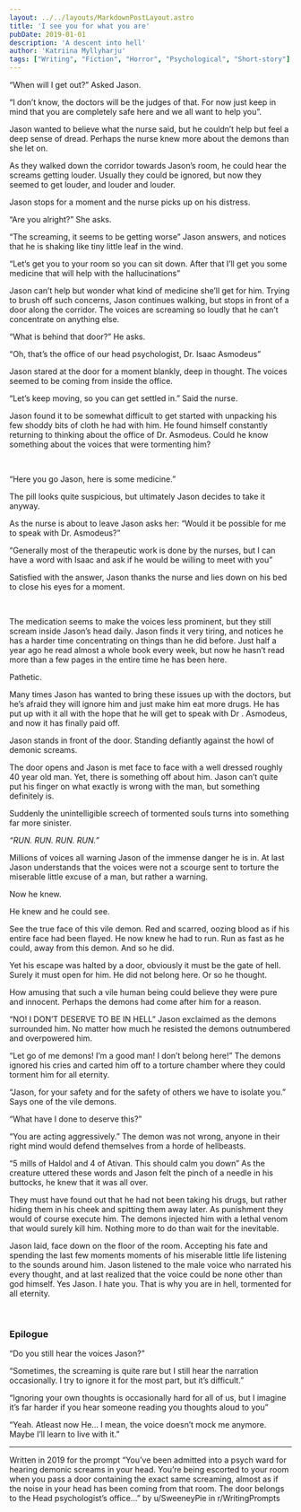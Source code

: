 ```yaml
---
layout: ../../layouts/MarkdownPostLayout.astro
title: 'I see you for what you are'
pubDate: 2019-01-01
description: 'A descent into hell'
author: 'Katriina Myllyharju'
tags: ["Writing", "Fiction", "Horror", "Psychological", "Short-story"]
---
```

“When will I get out?” Asked Jason.

“I don’t know, the doctors will be the judges of that. For now just keep in mind that you are completely safe here and we all want to help you”.

Jason wanted to believe what the nurse said, but he couldn’t help but feel a deep sense of dread. Perhaps the nurse knew more about the demons than she let on.

As they walked down the corridor towards Jason’s room, he could hear the screams getting louder. Usually they could be ignored, but now they seemed to get louder, and louder and louder.

Jason stops for a moment and the nurse picks up on his distress.

“Are you alright?” She asks.

“The screaming, it seems to be getting worse” Jason answers, and notices that he is shaking like tiny little leaf in the wind.

“Let’s get you to your room so you can sit down. After that I’ll get you some medicine that will help with the hallucinations”

Jason can’t help but wonder what kind of medicine she’ll get for him. Trying to brush off such concerns, Jason continues walking, but stops in front of a door along the corridor. The voices are screaming so loudly that he can’t concentrate on anything else.

“What is behind that door?” He asks.

“Oh, that’s the office of our head psychologist, Dr. Isaac Asmodeus”

Jason stared at the door for a moment blankly, deep in thought. The voices seemed to be coming from inside the office.

“Let’s keep moving, so you can get settled in.” Said the nurse.

Jason found it to be somewhat difficult to get started with unpacking his few shoddy bits of cloth he had with him. He found himself constantly returning to thinking about the office of Dr. Asmodeus. Could he know something about the voices that were tormenting him?

<br>

“Here you go Jason, here is some medicine.”

The pill looks quite suspicious, but ultimately Jason decides to take it anyway.

As the nurse is about to leave Jason asks her: “Would it be possible for me to speak with Dr. Asmodeus?”

“Generally most of the therapeutic work is done by the nurses, but I can have a word with Isaac and ask if he would be willing to meet with you”

Satisfied with the answer, Jason thanks the nurse and lies down on his bed to close his eyes for a moment.

<br>

The medication seems to make the voices less prominent, but they still scream inside Jason’s head daily. Jason finds it very tiring, and notices he has a harder time concentrating on things than he did before. Just half a year ago he read almost a whole book every week, but now he hasn’t read more than a few pages in the entire time he has been here.

Pathetic.

Many times Jason has wanted to bring these issues up with the doctors, but he’s afraid they will ignore him and just make him eat more drugs. He has put up with it all with the hope that he will get to speak with Dr . Asmodeus, and now it has finally paid off.

Jason stands in front of the door. Standing defiantly against the howl of demonic screams.

The door opens and Jason is met face to face with a well dressed roughly 40 year old man. Yet, there is something off about him. Jason can’t quite put his finger on what exactly is wrong with the man, but something definitely is.

Suddenly the unintelligible screech of tormented souls turns into something far more sinister.

*“RUN. RUN. RUN. RUN.”*

Millions of voices all warning Jason of the immense danger he is in. At last Jason understands that the voices were not a scourge sent to torture the miserable little excuse of a man, but rather a warning.

Now he knew.

He knew and he could see.

See the true face of this vile demon. Red and scarred, oozing blood as if his entire face had been flayed. He now knew he had to run. Run as fast as he could, away from this demon. And so he did.

Yet his escape was halted by a door, obviously it must be the gate of hell. Surely it must open for him. He did not belong here. Or so he thought.

How amusing that such a vile human being could believe they were pure and innocent. Perhaps the demons had come after him for a reason.

“NO! I DON’T DESERVE TO BE IN HELL” Jason exclaimed as the demons surrounded him. No matter how much he resisted the demons outnumbered and overpowered him.

“Let go of me demons! I’m a good man! I don’t belong here!” The demons ignored his cries and carted him off to a torture chamber where they could torment him for all eternity.

“Jason, for your safety and for the safety of others we have to isolate you.” Says one of the vile demons.

“What have I done to deserve this?”

“You are acting aggressively.” The demon was not wrong, anyone in their right mind would defend themselves from a horde of hellbeasts.

“5 mills of Haldol and 4 of Ativan. This should calm you down” As the creature uttered these words and Jason felt the pinch of a needle in his buttocks, he knew that it was all over.

They must have found out that he had not been taking his drugs, but rather hiding them in his cheek and spitting them away later. As punishment they would of course execute him. The demons injected him with a lethal venom that would surely kill him. Nothing more to do than wait for the inevitable.

Jason laid, face down on the floor of the room. Accepting his fate and spending the last few moments moments of his miserable little life listening to the sounds around him. Jason listened to the male voice who narrated his every thought, and at last realized that the voice could be none other than god himself. Yes Jason. I hate you. That is why you are in hell, tormented for all eternity.

<br>

### Epilogue

“Do you still hear the voices Jason?”

“Sometimes, the screaming is quite rare but I still hear the narration occasionally. I try to ignore it for the most part, but it’s difficult.”

“Ignoring your own thoughts is occasionally hard for all of us, but I imagine it’s far harder if you hear someone reading you thoughts aloud to you”

“Yeah. Atleast now He… I mean, the voice doesn’t mock me anymore. Maybe I’ll learn to live with it.”

---

Written in 2019 for the prompt “You’ve been admitted into a psych ward for hearing demonic screams in your head. You’re being escorted to your room when you pass a door containing the exact same screaming, almost as if the noise in your head has been coming from that room. The door belongs to the Head psychologist’s office…” by u/SweeneyPie in r/WritingPrompts
